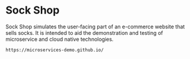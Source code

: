 # Sock Shop 

Sock Shop simulates the user-facing part of an e-commerce website that sells socks. It is intended to aid the demonstration and testing of microservice and cloud native technologies.

```
https://microservices-demo.github.io/
```
